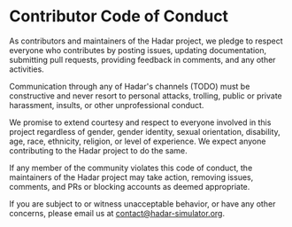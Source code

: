 # Contributor Code of Conduct

As contributors and maintainers of the Hadar project, we pledge to respect everyone who contributes by posting issues, updating documentation, submitting pull requests, providing feedback in comments, and any other activities.

Communication through any of Hadar's channels (TODO) must be constructive and never resort to personal attacks, trolling, public or private harassment, insults, or other unprofessional conduct.

We promise to extend courtesy and respect to everyone involved in this project regardless of gender, gender identity, sexual orientation, disability, age, race, ethnicity, religion, or level of experience. We expect anyone contributing to the Hadar project to do the same.

If any member of the community violates this code of conduct, the maintainers of the Hadar project may take action, removing issues, comments, and PRs or blocking accounts as deemed appropriate.

If you are subject to or witness unacceptable behavior, or have any other concerns, please email us at [contact@hadar-simulator.org](mailto:contact@hadar-simulator.org).
